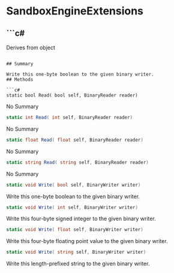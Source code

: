# SandboxEngineExtensions

## ```c#
Derives from object
```

## Summary

Write this one-byte boolean to the given binary writer.
## Methods

```c#
static bool Read( bool self, BinaryReader reader) 
```
No Summary
```c#
static int Read( int self, BinaryReader reader) 
```
No Summary
```c#
static float Read( float self, BinaryReader reader) 
```
No Summary
```c#
static string Read( string self, BinaryReader reader) 
```
No Summary
```c#
static void Write( bool self, BinaryWriter writer) 
```
Write this one-byte boolean to the given binary writer.
```c#
static void Write( int self, BinaryWriter writer) 
```
Write this four-byte signed integer to the given binary writer.
```c#
static void Write( float self, BinaryWriter writer) 
```
Write this four-byte floating point value to the given binary writer.
```c#
static void Write( string self, BinaryWriter writer) 
```
Write this length-prefixed string to the given binary writer.
